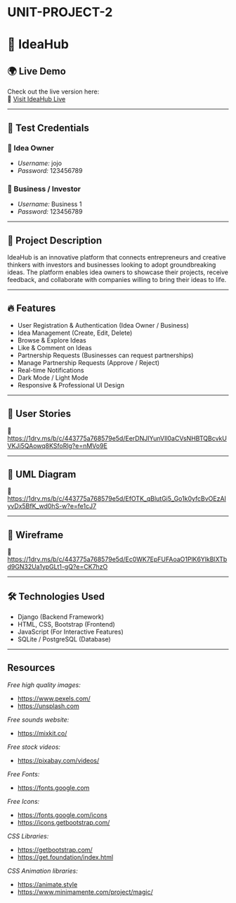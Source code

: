# UNIT-PROJECT-2

# 🚀 IdeaHub

## 🌍 Live Demo  
Check out the live version here:  
🔗 [Visit IdeaHub Live](https://unit-project-2-production.up.railway.app)

---

## 🧪 Test Credentials

### 👤 Idea Owner  
- *Username:* jojo  
- *Password:* 123456789

### 💼 Business / Investor  
- *Username:* Business 1  
- *Password:* 123456789

---

## 📌 Project Description  
IdeaHub is an innovative platform that connects entrepreneurs and creative thinkers with investors and businesses looking to adopt groundbreaking ideas. The platform enables idea owners to showcase their projects, receive feedback, and collaborate with companies willing to bring their ideas to life.

---

## 🔥 Features  
- User Registration & Authentication (Idea Owner / Business)  
- Idea Management (Create, Edit, Delete)  
- Browse & Explore Ideas  
- Like & Comment on Ideas  
- Partnership Requests (Businesses can request partnerships)  
- Manage Partnership Requests (Approve / Reject)  
- Real-time Notifications  
- Dark Mode / Light Mode  
- Responsive & Professional UI Design  

---

## 📖 User Stories  
🔗 https://1drv.ms/b/c/443775a768579e5d/EerDNJIYunVIl0aCVsNHBTQBcvkUVKJi5QAowq8KSfoRlg?e=nMVo9E

---

## 📝 UML Diagram  
📄 https://1drv.ms/b/c/443775a768579e5d/EfOTK_qBlutGi5_Go1k0yfcBvOEzAIyvDx5BfK_wd0hS-w?e=fe1cJ7

---

## 🎨 Wireframe  
📄 https://1drv.ms/b/c/443775a768579e5d/Ec0WK7EpFUFAoaO1PlK6YlkBlXTbd9GN32Ua1ypGLt1-gQ?e=CK7hzO

---

## 🛠 Technologies Used  
- Django (Backend Framework)  
- HTML, CSS, Bootstrap (Frontend)  
- JavaScript (For Interactive Features)  
- SQLite / PostgreSQL (Database)

---

## Resources

*Free high quality images:*  
- https://www.pexels.com/  
- https://unsplash.com  

*Free sounds website:*  
- https://mixkit.co/  

*Free stock videos:*  
- https://pixabay.com/videos/  

*Free Fonts:*  
- https://fonts.google.com  

*Free Icons:*  
- https://fonts.google.com/icons  
- https://icons.getbootstrap.com/  

*CSS Libraries:*  
- https://getbootstrap.com/  
- https://get.foundation/index.html  

*CSS Animation libraries:*  
- https://animate.style  
- https://www.minimamente.com/project/magic/